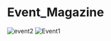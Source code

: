 # Event_Magazine
![event2](https://user-images.githubusercontent.com/62850390/208149599-2b565b26-a0fc-4ee5-acf3-3e9c109fbc07.png)
![Event1](https://user-images.githubusercontent.com/62850390/208149723-5dd7cb33-44a7-4046-85e4-b174ecc77c5d.png)
